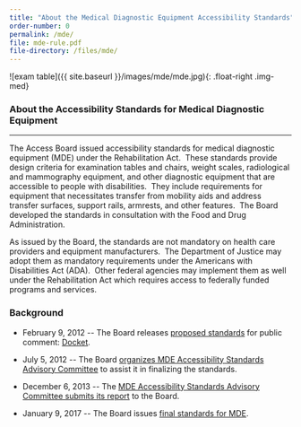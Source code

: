 ```yaml
---
title: "About the Medical Diagnostic Equipment Accessibility Standards"
order-number: 0
permalink: /mde/
file: mde-rule.pdf
file-directory: /files/mde/
---
```


![exam table]({{ site.baseurl }}/images/mde/mde.jpg){: .float-right .img-med}

### About the Accessibility Standards for Medical Diagnostic Equipment
------------------------------------------------------------------

The Access Board issued accessibility standards for medical diagnostic equipment (MDE) under the Rehabilitation Act.  These standards provide design criteria for examination tables and chairs, weight scales, radiological and mammography equipment, and other diagnostic equipment that are accessible to people with disabilities.  They include requirements for equipment that necessitates transfer from mobility aids and address transfer surfaces, support rails, armrests, and other features.  The Board developed the standards in consultation with the Food and Drug Administration.

As issued by the Board, the standards are not mandatory on health care providers and equipment manufacturers.  The Department of Justice may adopt them as mandatory requirements under the Americans with Disabilities Act (ADA).  Other federal agencies may implement them as well under the Rehabilitation Act which requires access to federally funded programs and services.

### Background

- February 9, 2012 -- The Board releases [proposed standards](https://www.regulations.gov/document?D=ATBCB-2012-0003-0001) for public comment: [Docket](https://www.regulations.gov/docket?D=ATBCB-2012-0003).

- July 5, 2012 -- The Board [organizes MDE Accessibility Standards Advisory Committee](https://www.regulations.gov/document?D=ATBCB-2012-0003-0064) to assist it in finalizing the standards.

- December 6, 2013 -- The [MDE Accessibility Standards Advisory Committee submits its report](https://www.regulations.gov/document?D=ATBCB-2013-0009-0001) to the Board.

- January 9, 2017 -- The Board issues [final standards for MDE](https://www.regulations.gov/document?D=ATBCB-2012-0003-0077).
